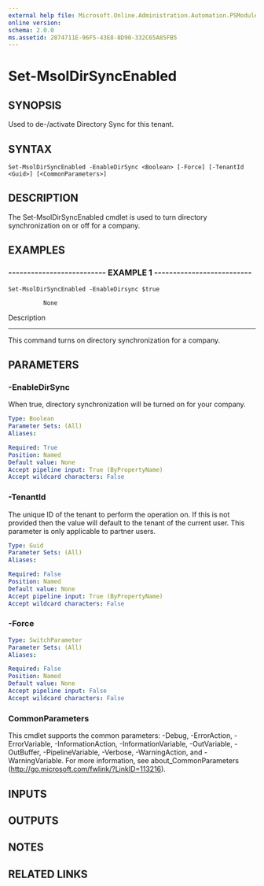 ```yaml
---
external help file: Microsoft.Online.Administration.Automation.PSModule.dll-Help.xml
online version: 
schema: 2.0.0
ms.assetid: 2874711E-96F5-43E8-8D90-332C65A85FB5
---
```


# Set-MsolDirSyncEnabled

## SYNOPSIS
Used to de-/activate Directory Sync for this tenant.

## SYNTAX

```
Set-MsolDirSyncEnabled -EnableDirSync <Boolean> [-Force] [-TenantId <Guid>] [<CommonParameters>]
```

## DESCRIPTION
The Set-MsolDirSyncEnabled cmdlet is used to turn directory synchronization on or off for a company.

## EXAMPLES

### -------------------------- EXAMPLE 1 --------------------------
```
Set-MsolDirSyncEnabled -EnableDirsync $true

          None
```

Description

-----------

This command turns on directory synchronization for a company.

## PARAMETERS

### -EnableDirSync
When true, directory synchronization will be turned on for your company.

```yaml
Type: Boolean
Parameter Sets: (All)
Aliases: 

Required: True
Position: Named
Default value: None
Accept pipeline input: True (ByPropertyName)
Accept wildcard characters: False
```

### -TenantId
The unique ID of the tenant to perform the operation on.
If this is not provided then the value will default to the tenant of the current user.
This parameter is only applicable to partner users.

```yaml
Type: Guid
Parameter Sets: (All)
Aliases: 

Required: False
Position: Named
Default value: None
Accept pipeline input: True (ByPropertyName)
Accept wildcard characters: False
```

### -Force


```yaml
Type: SwitchParameter
Parameter Sets: (All)
Aliases: 

Required: False
Position: Named
Default value: None
Accept pipeline input: False
Accept wildcard characters: False
```

### CommonParameters
This cmdlet supports the common parameters: -Debug, -ErrorAction, -ErrorVariable, -InformationAction, -InformationVariable, -OutVariable, -OutBuffer, -PipelineVariable, -Verbose, -WarningAction, and -WarningVariable. For more information, see about_CommonParameters (http://go.microsoft.com/fwlink/?LinkID=113216).

## INPUTS

## OUTPUTS

## NOTES

## RELATED LINKS


